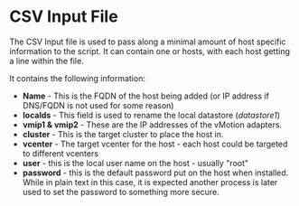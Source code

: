 # CSV Input File #
The CSV Input file is used to pass along a minimal amount of host specific information to the script. It can contain one or hosts, with each host getting a line within the file.

It contains the following information:
* __Name__ - This is the FQDN of the host being added (or IP address if DNS/FQDN is not used for some reason)
* __localds__ - This field is used to rename the local datastore (_datastore1_)
* __vmip1 & vmip2__ - These are the IP addresses of the vMotion adapters.
* __cluster__ - This is the target cluster to place the host in.
* __vcenter__ - The target vcenter for the host - each host could be targeted to different vcenters
* __user__ - this is the local user name on the host - usually "root"
* __password__ - this is the default password put on the host when installed. While in plain text in this case, it is expected another process is later used to set the password to something more secure.
